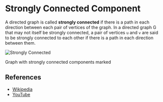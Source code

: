 # Strongly Connected Component

A directed graph is called **strongly connected** if there is a path
in each direction between each pair of vertices of the graph.
In a directed graph G that may not itself be strongly connected,
a pair of vertices `u` and `v` are said to be strongly connected
to each other if there is a path in each direction between them.

![Strongly Connected](https://upload.wikimedia.org/wikipedia/commons/5/5c/Scc.png)

Graph with strongly connected components marked

## References

-   [Wikipedia](https://en.wikipedia.org/wiki/Strongly_connected_component)
-   [YouTube](https://www.youtube.com/watch?v=RpgcYiky7uw&list=PLLXdhg_r2hKA7DPDsunoDZ-Z769jWn4R8)
